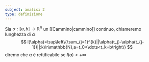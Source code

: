 ```yaml
---
subject: analisi 2
type: definizione
---
```

Sia $\alpha:[a,b]\to\mathbb{R}^n$ un [[Cammino|cammino]] continuo, chiameremo lunghezza di $\alpha$
$$
l(\alpha)=\sup\left\{\sum_{j=1}^{k}||\alpha(t_j)-\alpha(t_{j-1})||:k\in\mathbb{N},a=t_0<\dots<t_k=b\right\}
$$
diremo che $\alpha$ è rettificabile se $l(\alpha)<+\infty$
